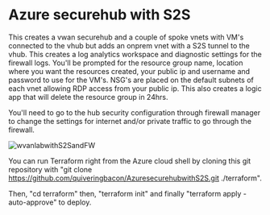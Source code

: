# Azure securehub with S2S

This creates a vwan securehub and a couple of spoke vnets with VM's connected to the vhub but adds an onprem vnet with a S2S tunnel to the vhub. This creates a log analytics workspace and diagnostic settings for the firewall logs. You'll be prompted for the resource group name, location where you want the resources created, your public ip and username and password to use for the VM's. NSG's are placed on the default subnets of each vnet allowing RDP access from your public ip. This also creates a logic app that will delete the resource group in 24hrs.

You'll need to go to the hub security configuration through firewall manager to change the settings for internet and/or private traffic to go through the firewall.

![wvanlabwithS2SandFW](https://user-images.githubusercontent.com/128983862/232787181-3aec5303-6e0a-4b0a-8390-0e08257d0eb8.png)

You can run Terraform right from the Azure cloud shell by cloning this git repository with "git clone https://github.com/quiveringbacon/AzuresecurehubwithS2S.git ./terraform".

Then, "cd terraform" then, "terraform init" and finally "terraform apply -auto-approve" to deploy.
